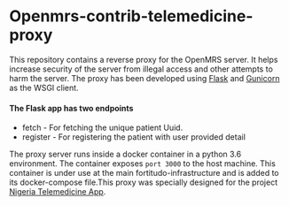 # Openmrs-contrib-telemedicine-proxy
This repository contains a reverse proxy for the OpenMRS server. It helps increase security of the server from illegal access
and other attempts to harm the server. The proxy has been developed using [Flask](https://flask.palletsprojects.com/en/1.0.x/) 
and [Gunicorn](https://gunicorn.org/) as the WSGI client. 
<br>
#### The Flask app has two endpoints 
- fetch - For fetching the unique patient Uuid.
- register - For registering the patient with user provided detail

The proxy server runs inside a docker container in a python 3.6 environment. The container exposes `port 3000` to the host machine.
This container is under use at the main fortitudo-infrastructure and is added to its docker-compose file.This proxy was specially designed 
for the project [Nigeria Telemedicine App](https://github.com/openmrs/openmrs-contrib-telemedicine-app).
